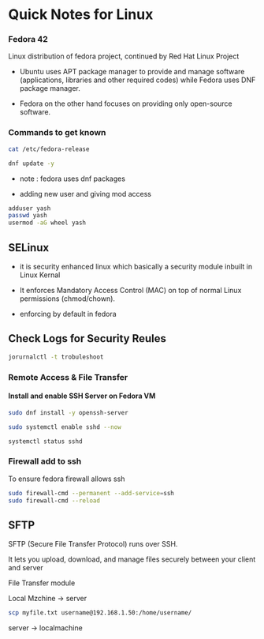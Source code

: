 # Quick Notes for Linux


### Fedora 42 

Linux distribution of fedora project, continued by Red Hat Linux Project 

- Ubuntu uses APT package manager to provide and manage software (applications, libraries and other required codes) while Fedora uses DNF package manager.

-  Fedora on the other hand focuses on providing only open-source software.




### Commands to get known 

```bash
cat /etc/fedora-release
```



```bash 
dnf update -y
```
- note : fedora uses dnf packages 


- adding new user and giving mod access 
```bash
adduser yash
passwd yash 
usermod -aG wheel yash 
```



## SELinux 

- it is security enhanced linux which basically a security module inbuilt in Linux Kernal 

- It enforces Mandatory Access Control (MAC) on top of normal Linux permissions (chmod/chown).

- enforcing by default in fedora 



## Check Logs for Security Reules

```bash 
jorurnalctl -t trobuleshoot 
```



### Remote Access & File Transfer


####  Install and enable SSH Server on Fedora VM 

```bash
sudo dnf install -y openssh-server

sudo systemctl enable sshd --now

systemctl status sshd
```


### Firewall add to ssh 

To ensure fedora firewall allows ssh 
```bash 
sudo firewall-cmd --permanent --add-service=ssh
sudo firewall-cmd --reload
```

## SFTP 

SFTP (Secure File Transfer Protocol) runs over SSH.

It lets you upload, download, and manage files securely between your client and server 


File Transfer module

Local Mzchine -> server
```bash 
scp myfile.txt username@192.168.1.50:/home/username/
```


server -> localmachine
